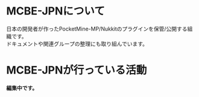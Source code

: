 # MCBE-JPNについて

日本の開発者が作ったPocketMine-MP/Nukkitのプラグインを保管/公開する組織です。  
ドキュメントや関連グループの整理にも取り組んでいます。

# MCBE-JPNが行っている活動

**編集中です。**
